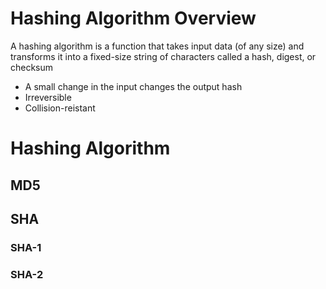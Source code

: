 # Hashing Algorithm Overview

A hashing algorithm is a function that takes input data (of any size) and transforms it into a fixed-size string of characters called a hash, digest, or checksum

* A small change in the input changes the output hash
* Irreversible
* Collision-reistant

# Hashing Algorithm

## MD5

## SHA

### SHA-1

### SHA-2
